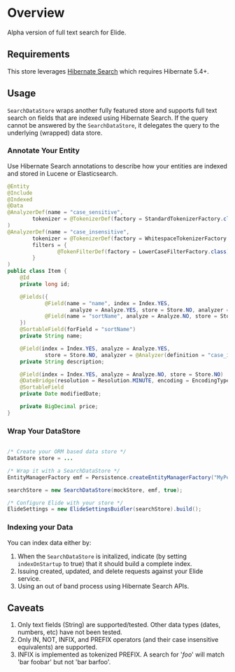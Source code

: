 # Overview

Alpha version of full text search for Elide.  

## Requirements

This store leverages [Hibernate Search](https://hibernate.org/search/) which requires Hibernate 5.4+.

## Usage

`SearchDataStore` wraps another fully featured store and supports full text search on fields that are indexed using Hibernate Search.
If the query cannot be answered by the `SearchDataStore`, it delegates the query to the underlying (wrapped) data store.

### Annotate Your Entity 

Use Hibernate Search annotations to describe how your entities are indexed and stored in Lucene or Elasticsearch.

```java
@Entity
@Include
@Indexed
@Data
@AnalyzerDef(name = "case_sensitive",
        tokenizer = @TokenizerDef(factory = StandardTokenizerFactory.class)
)
@AnalyzerDef(name = "case_insensitive",
        tokenizer = @TokenizerDef(factory = WhitespaceTokenizerFactory.class),
        filters = {
                @TokenFilterDef(factory = LowerCaseFilterFactory.class)
        }
)
public class Item {
    @Id
    private long id;

    @Fields({
            @Field(name = "name", index = Index.YES,
                    analyze = Analyze.YES, store = Store.NO, analyzer = @Analyzer(definition = "case_insensitive")),
            @Field(name = "sortName", analyze = Analyze.NO, store = Store.NO, index = Index.YES)
    })
    @SortableField(forField = "sortName")
    private String name;

    @Field(index = Index.YES, analyze = Analyze.YES,
            store = Store.NO, analyzer = @Analyzer(definition = "case_insensitive"))
    private String description;

    @Field(index = Index.YES, analyze = Analyze.NO, store = Store.NO)
    @DateBridge(resolution = Resolution.MINUTE, encoding = EncodingType.STRING)
    @SortableField
    private Date modifiedDate;

    private BigDecimal price;
}
```

### Wrap Your DataStore

```java

/* Create your ORM based data store */
DataStore store = ...

/* Wrap it with a SearchDataStore */
EntityManagerFactory emf = Persistence.createEntityManagerFactory("MyPersistenceUnitName");

searchStore = new SearchDataStore(mockStore, emf, true);

/* Configure Elide with your store */
ElideSettings = new ElideSettingsBuidler(searchStore).build();
```

### Indexing your Data
You can index data either by:

1. When the `SearchDataStore` is initalized, indicate (by setting `indexOnStartup` to true) that it should build a complete index.
2. Issuing created, updated, and delete requests against your Elide service.
3. Using an out of band process using Hibernate Search APIs.

## Caveats

1. Only text fields (String) are supported/tested. Other data types (dates, numbers, etc) have not been tested.
2. Only IN, NOT, INFIX, and PREFIX operators (and their case insensitive equivalents) are supported.
3. INFIX is implemented as tokenized PREFIX. A search for '*foo*' will match 'bar foobar' but not 'bar barfoo'.
